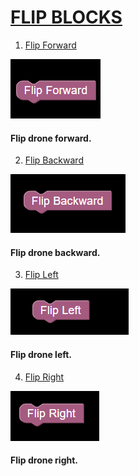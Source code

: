 # [FLIP BLOCKS]()

<div id="Flip_forward"></div>

1. [Flip Forward](#Flip_forward)

<div align="left" id="flip_forward">
    <img src="./assets/Flip_forward.png">
    <h4>Flip drone forward.</h4>
</div>

<div id="Flip_backward"></div>

2. [Flip Backward](#Flip_backward)

<div align="left" id="flip_backward">
    <img src="./assets/Flip_backward.png">
    <h4>Flip drone backward.</h4>
</div>

<div id="Flip_left"></div>

3. [Flip Left](#Flip_left)

<div align="left" id="flip_left">
    <img src="./assets/Flip_left.png">
    <h4>Flip drone left.</h4>
</div>

<div id="Flip_right"></div>

4. [Flip Right](#Flip_right)

<div align="left" id="flip_right">
    <img src="./assets/Flip_right.png">
    <h4>Flip drone right.</h4>
</div>